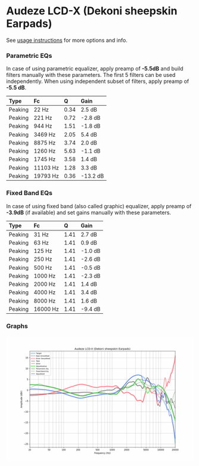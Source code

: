 # Audeze LCD-X (Dekoni sheepskin Earpads)
See [usage instructions](https://github.com/jaakkopasanen/AutoEq#usage) for more options and info.

### Parametric EQs
In case of using parametric equalizer, apply preamp of **-5.5dB** and build filters manually
with these parameters. The first 5 filters can be used independently.
When using independent subset of filters, apply preamp of **-5.5 dB**.

| Type    | Fc       |    Q | Gain     |
|:--------|:---------|:-----|:---------|
| Peaking | 22 Hz    | 0.34 | 2.5 dB   |
| Peaking | 221 Hz   | 0.72 | -2.8 dB  |
| Peaking | 944 Hz   | 1.51 | -1.8 dB  |
| Peaking | 3469 Hz  | 2.05 | 5.4 dB   |
| Peaking | 8875 Hz  | 3.74 | 2.0 dB   |
| Peaking | 1260 Hz  | 5.63 | -1.1 dB  |
| Peaking | 1745 Hz  | 3.58 | 1.4 dB   |
| Peaking | 11103 Hz | 1.28 | 3.3 dB   |
| Peaking | 19793 Hz | 0.36 | -13.2 dB |

### Fixed Band EQs
In case of using fixed band (also called graphic) equalizer, apply preamp of **-3.9dB**
(if available) and set gains manually with these parameters.

| Type    | Fc       |    Q | Gain    |
|:--------|:---------|:-----|:--------|
| Peaking | 31 Hz    | 1.41 | 2.7 dB  |
| Peaking | 63 Hz    | 1.41 | 0.9 dB  |
| Peaking | 125 Hz   | 1.41 | -1.0 dB |
| Peaking | 250 Hz   | 1.41 | -2.6 dB |
| Peaking | 500 Hz   | 1.41 | -0.5 dB |
| Peaking | 1000 Hz  | 1.41 | -2.3 dB |
| Peaking | 2000 Hz  | 1.41 | 1.4 dB  |
| Peaking | 4000 Hz  | 1.41 | 3.4 dB  |
| Peaking | 8000 Hz  | 1.41 | 1.6 dB  |
| Peaking | 16000 Hz | 1.41 | -9.4 dB |

### Graphs
![](./Audeze%20LCD-X%20(Dekoni%20sheepskin%20Earpads).png)